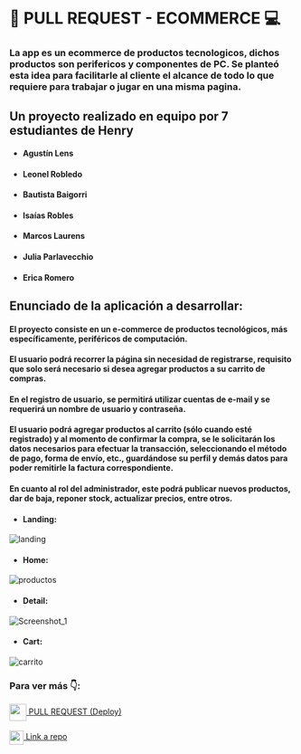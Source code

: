 # 📌 PULL REQUEST - ECOMMERCE 💻
### La app es un ecommerce de productos tecnologicos, dichos productos son perifericos y componentes de PC. Se planteó esta idea para facilitarle al cliente el alcance de todo lo que requiere para trabajar o jugar en una misma pagina.

## Un proyecto realizado en equipo por 7 estudiantes de Henry

* #### Agustín Lens
* #### Leonel Robledo
* #### Bautista Baigorri
* #### Isaías Robles
* #### Marcos Laurens
* #### Julia Parlavecchio
* #### Erica Romero

## Enunciado de la aplicación a desarrollar:
#### El proyecto consiste en un e-commerce de productos tecnológicos, más específicamente, periféricos de computación.

#### El usuario podrá recorrer la página sin necesidad de registrarse, requisito que solo será necesario si desea agregar productos a su carrito de compras.

#### En el registro de usuario, se permitirá utilizar cuentas de e-mail y se requerirá un nombre de usuario y contraseña.

#### El usuario podrá agregar productos al carrito (sólo cuando esté registrado) y al momento de confirmar la compra, se le solicitarán los datos necesarios para efectuar la transacción, seleccionando el método de pago, forma de envío, etc., guardándose su perfil y demás datos para poder remitirle la factura correspondiente.

#### En cuanto al rol del administrador, este podrá publicar nuevos productos, dar de baja, reponer stock, actualizar precios, entre otros.

* #### Landing:

![landing](https://user-images.githubusercontent.com/103950921/189980762-0a2dea6c-4b91-42fc-b43d-64fd0fdf042a.png)

* #### Home:

![productos](https://user-images.githubusercontent.com/103950921/189981013-3134d6f1-810c-44e3-b96a-b8a188ca0972.png)

* #### Detail:

![Screenshot_1](https://user-images.githubusercontent.com/103950921/189981457-4de7512d-13a6-42e4-ae96-e2be9c4a265b.png)

* #### Cart:

![carrito](https://user-images.githubusercontent.com/103950921/189981645-d2d66aa0-a76f-495c-ab5f-30b9265d27fe.png)

### Para ver más 👇:

<a href="https://pf-ecommerce-iota.vercel.app/" fontSize="34">
      <img align="center" src="https://user-images.githubusercontent.com/76783198/183678369-e773f0f2-6f7b-4921-acac-36155eae3322.svg" width="30" height="30"/>
      PULL REQUEST (Deploy)
</a>
</br></br>
<a href="https://github.com/BautistaBaigorri/PULL-REQUEST---APP-ECOMMERCE">
      <img align="center" src="https://user-images.githubusercontent.com/76783198/183681387-b4432771-313b-4527-a157-75786233b3b0.svg" width="25" height="25"/>
      Link a repo
</a>
